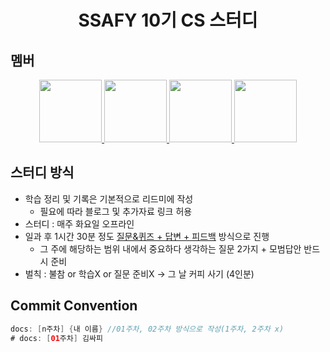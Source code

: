 <div align="center">
    <h1>SSAFY 10기 CS 스터디</h1>
</div>

## 멤버
<div align="center">
  <a href="https://github.com/takealook97">
      <img src="https://github.com/takealook97.png/" width="100">
  </a>
  <a href="https://github.com/cheoljunpark">
      <img src="https://github.com/cheoljunpark.png/" width="100">
  </a>
  <a href="https://github.com/annyoon">
      <img src="https://github.com/annyoon.png/" width="100">
  </a>
  <a href="https://github.com/Lainlnya">
      <img src="https://github.com/Lainlnya.png/" width="100">
  </a>
</div>


## 스터디 방식
- 학습 정리 및 기록은 기본적으로 리드미에 작성
    - 필요에 따라 블로그 및 추가자료 링크 허용
- 스터디 : 매주 화요일 오프라인
- 일과 후 1시간 30분 정도 <U>질문&퀴즈 + 답변 + 피드백</U> 방식으로 진행
    - 그 주에 해당하는 범위 내에서 중요하다 생각하는 질문 2가지 + 모범답안 반드시 준비
- 벌칙 : 불참 or 학습X or 질문 준비X → 그 날 커피 사기 (4인분)

## Commit Convention
```java
docs: [n주차] {내 이름} //01주차, 02주차 방식으로 작성(1주차, 2주차 x)
# docs: [01주차] 김싸피
```